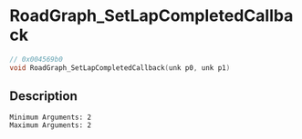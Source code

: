 # RoadGraph_SetLapCompletedCallback
```c
// 0x004569b0
void RoadGraph_SetLapCompletedCallback(unk p0, unk p1)
```
## Description
```
Minimum Arguments: 2
Maximum Arguments: 2
```
